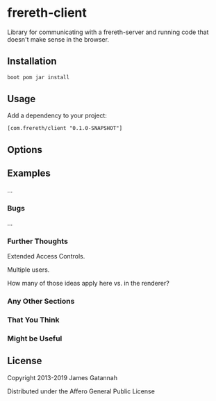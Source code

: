 frereth-client
==============

Library for communicating with a frereth-server and running code that
doesn't make sense in the browser.

## Installation

```bash
boot pom jar install
```

## Usage

Add a dependency to your project:

    [com.frereth/client "0.1.0-SNAPSHOT"]

## Options

## Examples

...

### Bugs

...

### Further Thoughts

Extended Access Controls.

Multiple users.

How many of those ideas apply here vs. in the renderer?

### Any Other Sections
### That You Think
### Might be Useful

## License

Copyright 2013-2019 James Gatannah

Distributed under the Affero General Public License
